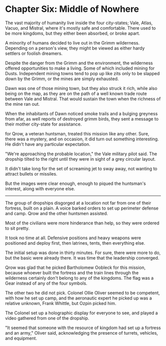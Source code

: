# Chapter Six: Middle of Nowhere

The vast majority of humanity live inside the four city-states; Vale, Atlas, Vacuo, and Mistral, where it's mostly safe and comfortable. There used to be more kingdoms, but they either been absorbed, or broke apart.

A minority of humans decided to live out in the Grimm wilderness. Depending on a person's view, they might be viewed as either hardy settlers or foolish dreamers.

Despite the danger from the Grimm and the environment, the wilderness offered opportunities to make a living. Some of which included mining for Dusts. Independent mining towns tend to pop up like zits only to be slapped down by the Grimm, or the mines are simply exhausted.

Dawn was one of those mining town, but they also struck it rich, while also being on the map, as they are on the path of a well known trade route between Vale and Mistral. That would sustain the town when the richness of the mine ran out.

When the inhabitants of Dawn noticed smoke trails and a bulging greyness from afar, as well reports of destroyed grimm birds, they sent a message to their mother city-state for assistance.

for Qrow, a veteran huntsman, treated this mission like any other. Sure, there was a mystery, and on occasion, it did turn out something interesting. He didn't have any particular expectation.

"We're approaching the probable location," the Vale military pilot said. The dropship tilted to the right until they were in sight of a grey circular layout.

It didn't take long for the set of screaming jet to sway away, not wanting to attract bullets or missiles.

But the images were clear enough, enough to piqued the huntsman's interest, along with everyone else.

***

The group of dropships disgorged at a location not far from one of their fortress, built on a plain. A voice barked orders to set up perimeter defense and camp. Qrow and the other huntsmen assisted.

Most of the civilians were more hinderance than help, so they were ordered to sit pretty.

It took no time at all. Defensive positions and heavy weapons were positioned and deploy first, then latrines, tents, then everything else.

The initial setup was done in thirty minutes. For sure, there were more to do, but the basic were already there. It was time that the leadership converged.

Qrow was glad that he picked Bartholomew Oobleck for this mission, because whoever built the fortress and the train lines through the wilderness certainly don't belong to any of the kingdoms. The flag was a Gear instead of any of the four symbols.

The other two he did not pick. Colonel Ollie Oliver seemed to be competent, with how he set up camp, and the aeronautic expert he picked up was a relative unknown, Frank Whittle, but Ozpin picked him.

The Colonel set up a holographic display for everyone to see, and played a video gathered from one of the dropship.

"It seemed that someone with the resource of kingdom had set up a fortress and an army," Oliver said, acknowledging the presence of turrets, vehicles, and equipment.
